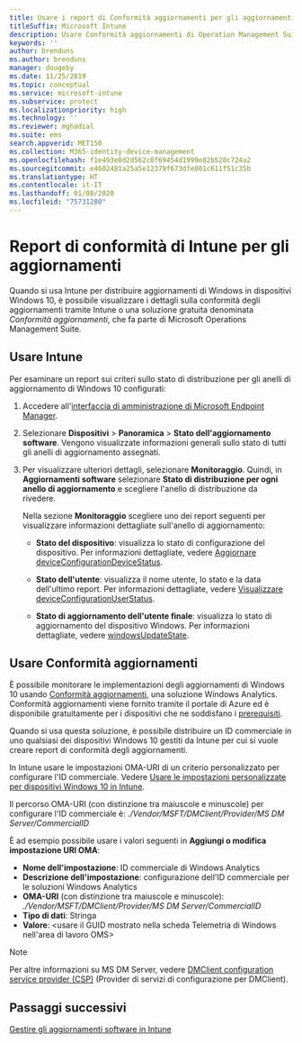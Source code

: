 ```yaml
---
title: Usare i report di Conformità aggiornamenti per gli aggiornamenti di Windows in Microsoft Intune
titleSuffix: Microsoft Intune
description: Usare Conformità aggiornamenti di Operation Management Suite per visualizzare i dati dei report per gli aggiornamenti di Windows distribuiti con Intune.
keywords: ''
author: brenduns
ms.author: brenduns
manager: dougeby
ms.date: 11/25/2019
ms.topic: conceptual
ms.service: microsoft-intune
ms.subservice: protect
ms.localizationpriority: high
ms.technology: ''
ms.reviewer: mghadial
ms.suite: ems
search.appverid: MET150
ms.collection: M365-identity-device-management
ms.openlocfilehash: f1e493e0d2d562c0f69454d1999e82b528c724a2
ms.sourcegitcommit: e4602481a25a5e12379f673dfe801c611f51c35b
ms.translationtype: HT
ms.contentlocale: it-IT
ms.lasthandoff: 01/08/2020
ms.locfileid: "75731280"
---
```

# <a name="intune-compliance-reports-for-updates"></a>Report di conformità di Intune per gli aggiornamenti

Quando si usa Intune per distribuire aggiornamenti di Windows in dispositivi Windows 10, è possibile visualizzare i dettagli sulla conformità degli aggiornamenti tramite Intune o una soluzione gratuita denominata *Conformità aggiornamenti*, che fa parte di Microsoft Operations Management Suite.

## <a name="use-intune"></a>Usare Intune

Per esaminare un report sui criteri sullo stato di distribuzione per gli anelli di aggiornamento di Windows 10 configurati:

1. Accedere all'[interfaccia di amministrazione di Microsoft Endpoint Manager](https://go.microsoft.com/fwlink/?linkid=2109431).

2. Selezionare **Dispositivi** > **Panoramica** > **Stato dell'aggiornamento software**. Vengono visualizzate informazioni generali sullo stato di tutti gli anelli di aggiornamento assegnati.

3. Per visualizzare ulteriori dettagli, selezionare **Monitoraggio**. Quindi, in **Aggiornamenti software** selezionare **Stato di distribuzione per ogni anello di aggiornamento** e scegliere l'anello di distribuzione da rivedere.

   Nella sezione **Monitoraggio** scegliere uno dei report seguenti per visualizzare informazioni dettagliate sull'anello di aggiornamento:

   - **Stato del dispositivo**: visualizza lo stato di configurazione del dispositivo. Per informazioni dettagliate, vedere [Aggiornare deviceConfigurationDeviceStatus]( https://docs.microsoft.com/graph/api/intune-deviceconfig-deviceconfigurationdevicestatus-update?view=graph-rest-1.0).

   - **Stato dell'utente**: visualizza il nome utente, lo stato e la data dell'ultimo report. Per informazioni dettagliate, vedere [Visualizzare deviceConfigurationUserStatus](https://docs.microsoft.com/graph/api/intune-deviceconfig-deviceconfigurationuserstatus-list?view=graph-rest-1.0).

   - **Stato di aggiornamento dell'utente finale**: visualizza lo stato di aggiornamento del dispositivo Windows. Per informazioni dettagliate, vedere [windowsUpdateState](https://docs.microsoft.com/graph/api/resources/intune-shared-windowsupdatestate?view=graph-rest-beta).

## <a name="use-update-compliance"></a>Usare Conformità aggiornamenti

È possibile monitorare le implementazioni degli aggiornamenti di Windows 10 usando [Conformità aggiornamenti](https://technet.microsoft.com/itpro/windows/manage/update-compliance-monitor), una soluzione Windows Analytics. Conformità aggiornamenti viene fornito tramite il portale di Azure ed è disponibile gratuitamente per i dispositivi che ne soddisfano i [prerequisiti](https://docs.microsoft.com/windows/deployment/update/update-compliance-get-started#update-compliance-prerequisites).  

Quando si usa questa soluzione, è possibile distribuire un ID commerciale in uno qualsiasi dei dispositivi Windows 10 gestiti da Intune per cui si vuole creare report di conformità degli aggiornamenti.  

In Intune usare le impostazioni OMA-URI di un criterio personalizzato per configurare l'ID commerciale. Vedere [Usare le impostazioni personalizzate per dispositivi Windows 10 in Intune](../configuration/custom-settings-windows-10.md).

Il percorso OMA-URI (con distinzione tra maiuscole e minuscole) per configurare l'ID commerciale è: *./Vendor/MSFT/DMClient/Provider/MS DM Server/CommercialID*  

È ad esempio possibile usare i valori seguenti in **Aggiungi o modifica impostazione URI OMA**:

- **Nome dell'impostazione**: ID commerciale di Windows Analytics
- **Descrizione dell'impostazione**: configurazione dell'ID commerciale per le soluzioni Windows Analytics
- **OMA-URI** (con distinzione tra maiuscole e minuscole): *./Vendor/MSFT/DMClient/Provider/MS DM Server/CommercialID*
- **Tipo di dati**: Stringa
- **Valore**: \<usare il GUID mostrato nella scheda Telemetria di Windows nell'area di lavoro OMS>

> [!NOTE]
> Per altre informazioni su MS DM Server, vedere [DMClient configuration service provider (CSP)]( https://docs.microsoft.com/windows/client-management/mdm/dmclient-csp) (Provider di servizi di configurazione per DMClient).

## <a name="next-steps"></a>Passaggi successivi

[Gestire gli aggiornamenti software in Intune](windows-update-for-business-configure.md)
